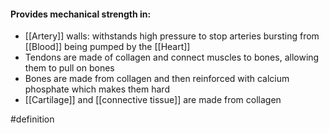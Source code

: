 #### Provides mechanical strength in:
- [[Artery]] walls: withstands high pressure to stop arteries bursting from [[Blood]] being pumped by the [[Heart]]
- Tendons are made of collagen and connect muscles to bones, allowing them to pull on bones
- Bones are made from collagen and then reinforced with calcium phosphate which makes them hard
- [[Cartilage]] and [[connective tissue]] are made from collagen

#definition